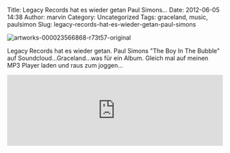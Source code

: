Title: Legacy Records hat es wieder getan Paul Simons...
Date: 2012-06-05 14:38
Author: marvin
Category: Uncategorized
Tags: graceland, music, paulsimon
Slug: legacy-records-hat-es-wieder-getan-paul-simons

![artworks-000023566868-r73t57-original]({static}/images/artworks-000023566868-r73t57-original.jpg)

Legacy Records hat es wieder getan. Paul Simons "The Boy In The Bubble"
auf Soundcloud...Graceland...was für ein Album. Gleich mal auf meinen
MP3 Player laden und raus zum joggen...

<iframe width="100%" height="166" scrolling="no" frameborder="no" src="http://w.soundcloud.com/player/?url=http%3A%2F%2Fapi.soundcloud.com%2Ftracks%2F46821687&amp;auto_play=false&amp;show_artwork=true&amp;color=3366cc"></iframe>


